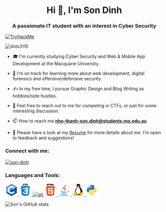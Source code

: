 <h1 align="center">Hi 👋, I'm Son Dinh</h1>
<h3 align="center">A passionate IT student with an interest in Cyber Security</h3>

[<img src="https://tryhackme-badges.s3.amazonaws.com/dnts3110.png" alt="TryHackMe">](https://tryhackme.com/p/dnts3110)

<p align="left"> <img src="https://komarev.com/ghpvc/?username=dnts3110&label=Profile%20views&color=48b40e&style=flat-square" alt="dnts3110" /> </p>

- 🎓 I'm currently studying Cyber Security and Web & Mobile App Development at the Macquarie University.

- 🌱 I'm on track for learning more about web development, digital forensics and offensive/defensive security.

- ✍️  In my free time, I pursue Graphic Design and Blog Writing as hobbies/side hustles.

- 💬  Feel free to reach out to me for competing in CTFs, or just for some interesting discussion.

- 📫 How to reach me **nho-thanh-son.dinh@students.mq.edu.au**

- 📄 Please have a look at my [Resume](https://drive.google.com/file/d/19CP9tKyrJJZrl9c-P_1fSxY2Lbm-n2SF/view?usp=sharing) for more details about me. I'm open to feedback and suggestions!

<h3 align="left">Connect with me:</h3>
<p align="left">
<a href="https://linkedin.com/in/son-dinh" target="blank"><img align="center" src="https://raw.githubusercontent.com/rahuldkjain/github-profile-readme-generator/master/src/images/icons/Social/linked-in-alt.svg" alt="son-dinh" height="30" width="40" /></a>
</p>

<h3 align="left">Languages and Tools:</h3>
<p align="left"> <a href="https://www.cprogramming.com/" target="_blank" rel="noreferrer"> <img src="https://raw.githubusercontent.com/devicons/devicon/master/icons/c/c-original.svg" alt="c" width="40" height="40"/> </a> <a href="https://www.w3schools.com/css/" target="_blank" rel="noreferrer"> <img src="https://raw.githubusercontent.com/devicons/devicon/master/icons/css3/css3-original-wordmark.svg" alt="css3" width="40" height="40"/> </a> <a href="https://git-scm.com/" target="_blank" rel="noreferrer"> <img src="https://www.vectorlogo.zone/logos/git-scm/git-scm-icon.svg" alt="git" width="40" height="40"/> </a> <a href="https://www.w3.org/html/" target="_blank" rel="noreferrer"> <img src="https://raw.githubusercontent.com/devicons/devicon/master/icons/html5/html5-original-wordmark.svg" alt="html5" width="40" height="40"/> </a> <a href="https://www.java.com" target="_blank" rel="noreferrer"> <img src="https://raw.githubusercontent.com/devicons/devicon/master/icons/java/java-original.svg" alt="java" width="40" height="40"/> </a> <a href="https://www.linux.org/" target="_blank" rel="noreferrer"> <img src="https://raw.githubusercontent.com/devicons/devicon/master/icons/linux/linux-original.svg" alt="linux" width="40" height="40"/> </a> <a href="https://www.python.org" target="_blank" rel="noreferrer"> <img src="https://raw.githubusercontent.com/devicons/devicon/master/icons/python/python-original.svg" alt="python" width="40" height="40"/> </a> </p>

![Son's GitHub stats](https://github-readme-stats.vercel.app/api?username=dnts3110&theme=dark&show_icons=true)
